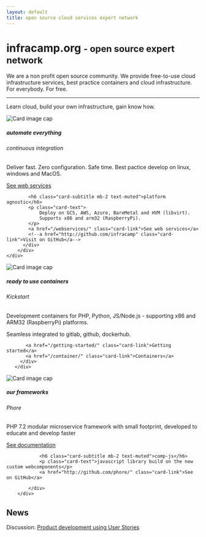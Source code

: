 ```yaml
---
layout: default
title: open source cloud services expert network 
---
```


<div class="jumbotron">
  <h1 class="display-4">infracamp.org  <small> - open source expert network</small></h1>
  <p class="lead">We are a non profit open source community. We provide free-to-use cloud infrastructure
  services, best practice containers and cloud infrastructure. For everybody. For free.</p>
  <hr class="my-4">
  <p>Learn cloud, build your own infrastructure, gain know how.</p>
  <!-- a class="btn btn-primary btn-lg" href="/mission" role="button">Learn more</a-->
</div>

<div class="row">
    <div class="col-sm-4">
        <div class="card">
          <img class="card-img-top" src="/assets/img/server2.jpg" alt="Card image cap">
          <div class="card-body">
            <h5 class="card-title">automate everything</h5>
            <h6 class="card-subtitle mb-2 text-muted">continuous integration</h6>
            <p class="card-text">
                Deliver fast. Zero configuration. Safe time. Best pactice develop on linux, windows and MacOS.
            </p>
            <a href="/webservices/" class="card-link">See web services</a>
            
            <h6 class="card-subtitle mb-2 text-muted">platform agnostic</h6>
            <p class="card-text">
                Deploy on GCS, AWS, Azure, BareMetal and HVM (libvirt). 
                Supports x86 and arm32 (RaspberryPi).
            </p>
            <a href="/webservices/" class="card-link">See web services</a>
            <!--a href="http://github.com/infracamp" class="card-link">Visit on GitHub</a-->
          </div>
        </div>
    </div>
    
   <div class="col-sm-4">
       <div class="card">
         <img class="card-img-top" src="/assets/img/coding1.jpg" alt="Card image cap">
         <div class="card-body">
           <h5 class="card-title">ready to use containers</h5>
           <h6 class="card-subtitle mb-2 text-muted">Kickstart</h6>
           <p class="card-text">Development containers for PHP, Python, JS/Node.js - supporting x86 and ARM32 (RaspberryPi) platforms.</p>
           <p class="card-text">Seamless integrated to gitlab, github, dockerhub.</p>

           <a href="/getting-started/" class="card-link">Getting started</a>
           <a href="/container/" class="card-link">Containers</a>
         </div>
       </div>
   </div>
   
   <div class="col-sm-4">
        <div class="card">
            <img class="card-img-top" src="/assets/img/coding2.jpg" alt="Card image cap">
            <div class="card-body">
                <h5 class="card-title">our frameworks</h5>
                <h6 class="card-subtitle mb-2 text-muted">Phore</h6>
                <p class="card-text">PHP 7.2 modular microservice framework with small footprint, developed to educate and develop faster</p>
                <a href="/phore" class="card-link">See documentation</a>
            
                <h6 class="card-subtitle mb-2 text-muted">comp-js</h6>
                <p class="card-text">javascript library build on the new custom webcomponents</p>
                <a href="http://github.com/phore/" class="card-link">See on GitHub</a>
            
            </div>
        </div>
   </div>
</div>

<div class="row">
    <div class="container">
    <h2>News</h2>
    <p>Discussion: <a href="mission/user-stories">Product development using User Stories</a></p>
    </div>
</div>



